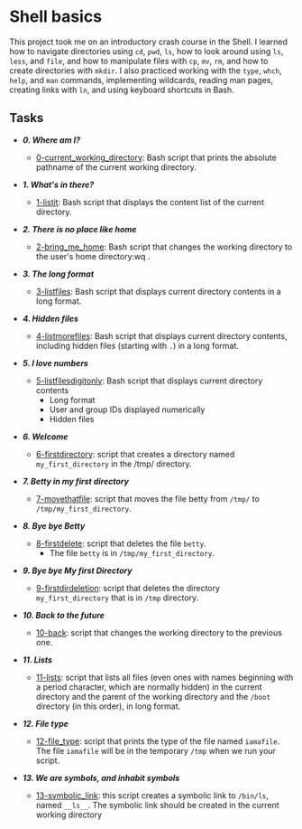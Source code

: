 # Shell basics

This project took me on an introductory crash course in the Shell. I learned how to navigate directories using `cd`, `pwd`, `ls`, how to look around using `ls`, `less`, and `file`, and how to manipulate files with `cp`, `mv`, `rm`, and how to create directories with `mkdir`. I also practiced working with the `type`, `whch`, `help`, and `man` commands, implementing wildcards, reading man pages, creating links with `ln`, and using keyboard shortcuts in Bash.

## Tasks

- **_0. Where am I?_**
	- [0-current_working_directory](./0-current_working_directory): Bash script that prints the absolute pathname of the current working directory.

- **_1. What's in there?_**
	- [1-listit](./1-listit): Bash script that displays the content list of the current directory.

- **_2. There is no place like home_**
	- [2-bring_me_home](./2-bring_me_home): Bash script that changes the working directory to the user's home directory:wq
.

- **_3. The long format_**
	- [3-listfiles](./3-listfiles): Bash script that displays current directory contents in a long format.

- **_4. Hidden files_**
	- [4-listmorefiles](./4-listmorefiles): Bash script that displays current directory contents, including hidden files (starting with `.`) in a long format.

- **_5. I love numbers_**
	- [5-listfilesdigitonly](./5-listfilesdigitonly): Bash script that displays current directory contents
		- Long format
		- User and group IDs displayed numerically
		- Hidden files 

- **_6. Welcome_**
	- [6-firstdirectory](./6-firstdirectory): script that creates a directory named `my_first_directory` in the /tmp/ directory.

- **_7. Betty in my first directory_**
	- [7-movethatfile](./7-movethatfile): script that moves the file betty from `/tmp/` to `/tmp/my_first_directory`.

- **_8. Bye bye Betty_**
	- [8-firstdelete](./8-firstdelete): script that deletes the file `betty`.
		- The file `betty` is in `/tmp/my_first_directory`.

- **_9. Bye bye My first Directory_**
	- [9-firstdirdeletion](./9-firstdirdeletion): script that deletes the directory `my_first_directory` that is in `/tmp` directory.

- **_10. Back to the future_**
	- [10-back](./10-back): script that changes the working directory to the previous one.

- **_11. Lists_**
	- [11-lists](./11-lists): script that lists all files (even ones with names beginning with a period character, which are normally hidden) in the current directory and the parent of the working directory and the `/boot` directory (in this order), in long format.

- **_12. File type_**
	- [12-file_type](./12-file_type): script that prints the type of the file named `iamafile`. The file `iamafile` will be in the temporary `/tmp` when we run your script.

- **_13. We are symbols, and inhabit symbols_**
	- [13-symbolic_link](./13-symbolic_link13-symbolic_link): this script creates a symbolic link to `/bin/ls`, named `__ls__`. The symbolic link should be created in the current working directory
	
